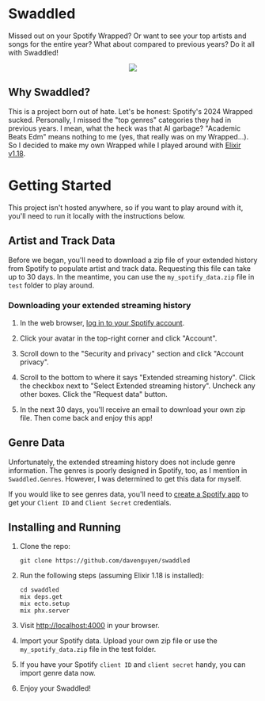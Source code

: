 # Swaddled

Missed out on your Spotify Wrapped? Or want to see your top artists and songs
for the entire year? What about compared to previous years? Do it all with
Swaddled!

<p align="center">
 <img src="https://github.com/user-attachments/assets/e524c8d0-a597-431e-a307-659d5191fee4" />
</p>

## Why Swaddled?

This is a project born out of hate. Let's be honest: Spotify's 2024 Wrapped
sucked. Personally, I missed the "top genres" categories they had in previous
years. I mean, what the heck was that AI garbage? "Academic Beats Edm" means
nothing to me (yes, that really was on my Wrapped...). So I decided to make my
own Wrapped while I played around with [Elixir
v1.18](https://elixir-lang.org/blog/2024/12/19/elixir-v1-18-0-released/).

# Getting Started

This project isn't hosted anywhere, so if you want to play around with it,
you'll need to run it locally with the instructions below.

## Artist and Track Data

Before we began, you'll need to download a zip file of your extended history
from Spotify to populate artist and track data. Requesting this file can take up
to 30 days. In the meantime, you can use the `my_spotify_data.zip` file in `test`
folder to play around.

### Downloading your extended streaming history

1. In the web browser, [log in to your Spotify account](https://accounts.spotify.com/).

1. Click your avatar in the top-right corner and click "Account".

1. Scroll down to the "Security and privacy" section and click "Account privacy".

1. Scroll to the bottom to where it says "Extended streaming history". Click the
checkbox next to "Select Extended streaming history". Uncheck any other boxes.
Click the "Request data" button.

1. In the next 30 days, you'll receive an email to download your own zip file.
Then come back and enjoy this app!

## Genre Data

Unfortunately, the extended streaming history does not include genre
information. The genres is poorly designed in Spotify, too, as I mention in
`Swaddled.Genres`. However, I was determined to get this data for myself.

If you would like to see genres data, you'll need to [create a Spotify
app](https://developer.spotify.com/documentation/web-api/concepts/apps) to get
your `Client ID` and `Client Secret` credentials.

## Installing and Running

1. Clone the repo:
   ```
   git clone https://github.com/davenguyen/swaddled
   ```

1. Run the following steps (assuming Elixir 1.18 is installed):
   ```
   cd swaddled
   mix deps.get
   mix ecto.setup
   mix phx.server
   ```

1. Visit [http://localhost:4000](http://localhost:4000) in your browser.

1. Import your Spotify data. Upload your own zip file or use the
`my_spotify_data.zip` file in the test folder.

1. If you have your Spotify `client ID` and `client secret` handy, you can
   import genre data now.

1. Enjoy your Swaddled!
